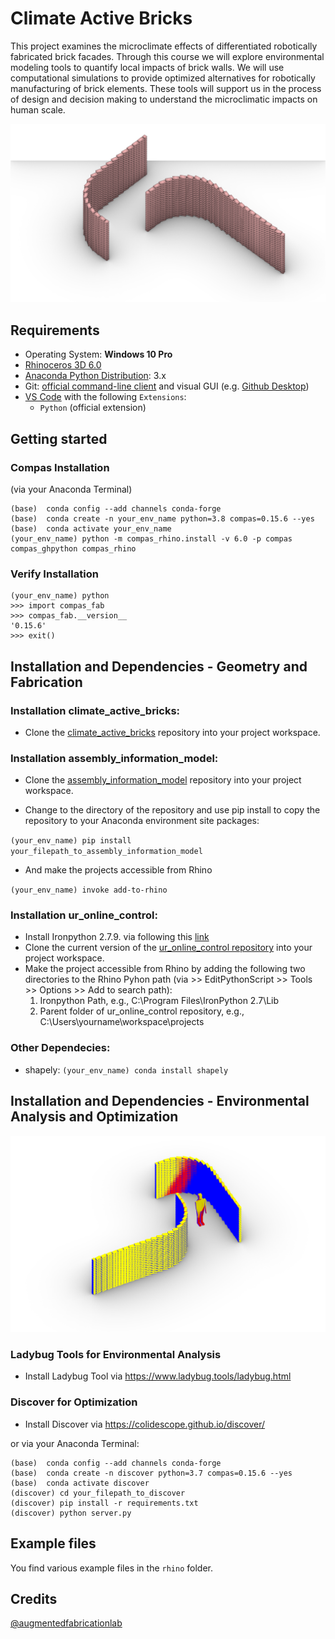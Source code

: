 
# Climate Active Bricks


This project examines the microclimate effects of differentiated robotically fabricated brick facades. Through this course we will explore environmental modeling tools to quantify local impacts of brick walls. We will use computational simulations to provide optimized alternatives for robotically manufacturing of brick elements. These tools will support us in the process of design and decision making to understand the microclimatic impacts on human scale.

![Brickwall Example 2](/docs/images/brickwall_ex2.jpg)


## Requirements

* Operating System: **Windows 10 Pro**
* [Rhinoceros 3D 6.0](https://www.rhino3d.com/)
* [Anaconda Python Distribution](https://www.anaconda.com/download/): 3.x
* Git: [official command-line client](https://git-scm.com/) and visual GUI (e.g. [Github Desktop](https://desktop.github.com/))
* [VS Code](https://code.visualstudio.com/) with the following `Extensions`:
  * `Python` (official extension)


## Getting started

### Compas Installation 
(via your Anaconda Terminal)
    
    (base)  conda config --add channels conda-forge
    (base)  conda create -n your_env_name python=3.8 compas=0.15.6 --yes
    (base)  conda activate your_env_name
    (your_env_name) python -m compas_rhino.install -v 6.0 -p compas compas_ghpython compas_rhino
    
### Verify Installation

    (your_env_name) python
    >>> import compas_fab
    >>> compas_fab.__version__
    '0.15.6'
    >>> exit()


## Installation and Dependencies - Geometry and Fabrication

### Installation climate_active_bricks:

* Clone the [climate_active_bricks](https://github.com/augmentedfabricationlab/climate_active_bricks) repository into your project workspace.

### Installation assembly_information_model:

* Clone the [assembly_information_model](https://github.com/augmentedfabricationlab/assembly_information_model) repository into your project workspace.

* Change to the directory of the repository and use pip install to copy the repository to your Anaconda environment site packages: 

`(your_env_name) pip install your_filepath_to_assembly_information_model`    

* And make the projects accessible from Rhino 

`(your_env_name) invoke add-to-rhino`

### Installation ur_online_control:

* Install Ironpython 2.7.9. via following this [link](https://github.com/IronLanguages/ironpython2/releases/tag/ipy-2.7.9)
* Clone the current version of the [ur_online_control repository](https://github.com/augmentedfabricationlab/ur_online_control) 
into your project workspace.
* Make the project accessible from Rhino by adding the following two directories to the Rhino Pyhon path (via >> EditPythonScript >> Tools >> Options >> Add to search path):
    1. Ironpython Path, e.g., C:\Program Files\IronPython 2.7\Lib
    2. Parent folder of ur_online_control repository, e.g., C:\Users\yourname\workspace\projects

### Other Dependecies:

* shapely: `(your_env_name) conda install shapely`


## Installation and Dependencies - Environmental Analysis and Optimization

![Rad](docs/images/Rad.jpg)

### Ladybug Tools for Environmental Analysis

* Install Ladybug Tool via https://www.ladybug.tools/ladybug.html

### Discover for Optimization

* Install Discover via https://colidescope.github.io/discover/

or via your Anaconda Terminal:
    
    (base)  conda config --add channels conda-forge
    (base)  conda create -n discover python=3.7 compas=0.15.6 --yes
    (base)  conda activate discover
    (discover) cd your_filepath_to_discover
    (discover) pip install -r requirements.txt
    (discover) python server.py

## Example files

You find various example files in the `rhino` folder.

Credits
-------------

[@augmentedfabricationlab](https://github.com/augmentedfabricationlab)
